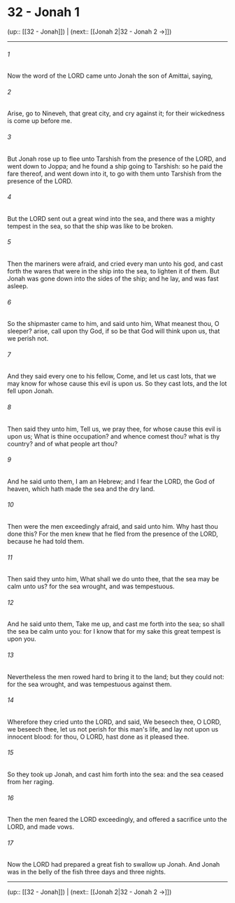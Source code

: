 # 32 - Jonah 1

(up:: [[32 - Jonah]]) | (next:: [[Jonah 2|32 - Jonah 2 →]])

***


###### 1 
Now the word of the LORD came unto Jonah the son of Amittai, saying, 

###### 2 
Arise, go to Nineveh, that great city, and cry against it; for their wickedness is come up before me. 

###### 3 
But Jonah rose up to flee unto Tarshish from the presence of the LORD, and went down to Joppa; and he found a ship going to Tarshish: so he paid the fare thereof, and went down into it, to go with them unto Tarshish from the presence of the LORD. 

###### 4 
But the LORD sent out a great wind into the sea, and there was a mighty tempest in the sea, so that the ship was like to be broken. 

###### 5 
Then the mariners were afraid, and cried every man unto his god, and cast forth the wares that were in the ship into the sea, to lighten it of them. But Jonah was gone down into the sides of the ship; and he lay, and was fast asleep. 

###### 6 
So the shipmaster came to him, and said unto him, What meanest thou, O sleeper? arise, call upon thy God, if so be that God will think upon us, that we perish not. 

###### 7 
And they said every one to his fellow, Come, and let us cast lots, that we may know for whose cause this evil is upon us. So they cast lots, and the lot fell upon Jonah. 

###### 8 
Then said they unto him, Tell us, we pray thee, for whose cause this evil is upon us; What is thine occupation? and whence comest thou? what is thy country? and of what people art thou? 

###### 9 
And he said unto them, I am an Hebrew; and I fear the LORD, the God of heaven, which hath made the sea and the dry land. 

###### 10 
Then were the men exceedingly afraid, and said unto him. Why hast thou done this? For the men knew that he fled from the presence of the LORD, because he had told them. 

###### 11 
Then said they unto him, What shall we do unto thee, that the sea may be calm unto us? for the sea wrought, and was tempestuous. 

###### 12 
And he said unto them, Take me up, and cast me forth into the sea; so shall the sea be calm unto you: for I know that for my sake this great tempest is upon you. 

###### 13 
Nevertheless the men rowed hard to bring it to the land; but they could not: for the sea wrought, and was tempestuous against them. 

###### 14 
Wherefore they cried unto the LORD, and said, We beseech thee, O LORD, we beseech thee, let us not perish for this man's life, and lay not upon us innocent blood: for thou, O LORD, hast done as it pleased thee. 

###### 15 
So they took up Jonah, and cast him forth into the sea: and the sea ceased from her raging. 

###### 16 
Then the men feared the LORD exceedingly, and offered a sacrifice unto the LORD, and made vows. 

###### 17 
Now the LORD had prepared a great fish to swallow up Jonah. And Jonah was in the belly of the fish three days and three nights.

***

(up:: [[32 - Jonah]]) | (next:: [[Jonah 2|32 - Jonah 2 →]])

